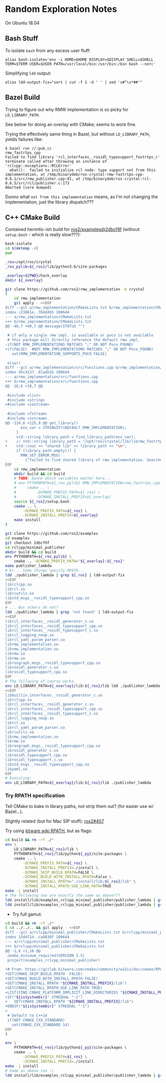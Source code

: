 # Random Exploration Notes

On Ubuntu 18.04

## Bash Stuff

To isolate `bash` from any excess user fluff:

    alias bash-isolate='env -i HOME=$HOME DISPLAY=$DISPLAY SHELL=$SHELL TERM=$TERM USER=$USER PATH=/usr/local/bin:/usr/bin:/bin bash --norc'

Simplifying `ldd` output:

    alias ldd-output-fix="sort | cut -f 1 -d ' ' | sed 's#^\s*##'"

## Bazel Build

Trying to figure out why RMW implementation is so picky for `LD_LIBRARY_PATH`.

See below for doing an overlay with CMake; seems to work fine.

Trying the effectively same thing in Bazel, but without `LD_LIBRARY_PATH`,
yields failures like:

    $ bazel run //:pub_cc
    rmw_fastrtps_cpp
    Failed to find library 'rcl_interfaces__rosidl_typesupport_fastrtps_c'
    terminate called after throwing an instance of 'rclcpp::exceptions::RCLError'
      what():  failed to initialize rcl node: type support not from this implementation, at /tmp/binarydeb/ros-crystal-rmw-fastrtps-cpp-0.6.1/src/rmw_publisher.cpp:81, at /tmp/binarydeb/ros-crystal-rcl-0.6.5/src/rcl/publisher.c:173
    Aborted (core dumped)

Dunno what `not from this implementation` means, as I'm not changing the
implementation, just the library dispatch???

## C++ CMake Build

Contained hermitic-ish build for
[ros2/examples@2dbcf9f](https://github.com/ros2/examples/tree/2dbcf9f)
(without `setup.bash` - which is really slow???):

```sh
bash-isolate
cd $(mktemp -d)
pwd

_ros=/opt/ros/crystal
_ros_pylib=${_ros}/lib/python3.6/site-packages

_overlay=${PWD}/hack_overlay
mkdir ${_overlay}

git clone https://github.com/ros2/rmw_implementation -b crystal
(
    cd rmw_implementation
    git apply - <<EOF
diff --git a/rmw_implementation/CMakeLists.txt b/rmw_implementation/CMakeLists.txt
index c23861e..784ddb5 100644
--- a/rmw_implementation/CMakeLists.txt
+++ b/rmw_implementation/CMakeLists.txt
@@ -40,7 +40,7 @@ message(STATUS "")
 
 # if only a single rmw impl. is available or poco is not available
 # this package will directly reference the default rmw impl.
-if(NOT RMW_IMPLEMENTATIONS MATCHES ";" OR NOT Poco_FOUND)
+if(FALSE)  #NOT RMW_IMPLEMENTATIONS MATCHES ";" OR NOT Poco_FOUND)
   set(RMW_IMPLEMENTATION_SUPPORTS_POCO FALSE)
 
 else()
diff --git a/rmw_implementation/src/functions.cpp b/rmw_implementation/src/functions.cpp
index 45c4137..81adb1b 100644
--- a/rmw_implementation/src/functions.cpp
+++ b/rmw_implementation/src/functions.cpp
@@ -18,6 +18,7 @@
 
 #include <list>
 #include <string>
+#include <iostream>
 
 #include <fstream>
 #include <sstream>
@@ -124,6 +125,8 @@ get_library()
       env_var = STRINGIFY(DEFAULT_RMW_IMPLEMENTATION);
     }
     std::string library_path = find_library_path(env_var);
+    // std::string library_path = "/opt/ros/crystal/lib/librmw_fastrtps_cpp.so";
+    std::cout << "shared lib" << library_path << "\n";
     if (library_path.empty()) {
       RMW_SET_ERROR_MSG(
         ("failed to find shared library of rmw implementation. Searched " + env_var).c_str());
EOF
    cd rmw_implementation
    mkdir build && cd build
    # TODO: Dunno which variables matter here...
    # env PYTHONPATH=${_ros_pylib} RMW_IMPLEMENTATION=rmw_fastrtps_cpp \
    #     cmake .. \
    #         -DCMAKE_PREFIX_PATH=${_ros} \
    #         -DCMAKE_INSTALL_PREFIX=${_overlay}
    source ${_ros}/setup.bash
    cmake .. \
        -DCMAKE_PREFIX_PATH=${_ros} \
        -DCMAKE_INSTALL_PREFIX=${_overlay}
    make install
)

git clone https://github.com/ros2/examples
cd examples
git checkout 2dbcf9f
cd rclcpp/minimal_publisher
mkdir build && cd build
env PYTHONPATH=${_ros_pylib} \
    cmake .. -DCMAKE_PREFIX_PATH="${_overlay};${_ros}"
make publisher_lambda
# Er... Some things specify RPATH...
ldd ./publisher_lambda | grep ${_ros} | ldd-output-fix
<<EOF
librclcpp.so
librcl.so
librcutils.so
libstd_msgs__rosidl_typesupport_cpp.so
EOF
# ... But others do not?
ldd ./publisher_lambda | grep 'not found' | ldd-output-fix
<<EOF
librcl_interfaces__rosidl_generator_c.so
librcl_interfaces__rosidl_typesupport_cpp.so
librcl_interfaces__rosidl_typesupport_c.so
librcl_logging_noop.so
librcl_yaml_param_parser.so
librmw_implementation.so
librmw_implementation.so
librmw.so
librmw.so
librosgraph_msgs__rosidl_typesupport_cpp.so
librosidl_generator_c.so
librosidl_typesupport_cpp.so
EOF
# The following of course works.
env LD_LIBRARY_PATH=${_overlay}/lib:${_ros}/lib ldd ./publisher_lambda | grep ${_ros} | ldd-output-fix
<<EOF
libbuiltin_interfaces__rosidl_generator_c.so
librclcpp.so
librcl_interfaces__rosidl_generator_c.so
librcl_interfaces__rosidl_typesupport_cpp.so
librcl_interfaces__rosidl_typesupport_c.so
librcl_logging_noop.so
librcl.so
librcl_yaml_param_parser.so
librcutils.so
librmw_implementation.so
librmw.so
librosgraph_msgs__rosidl_typesupport_cpp.so
librosidl_generator_c.so
librosidl_typesupport_cpp.so
librosidl_typesupport_c.so
libstd_msgs__rosidl_typesupport_cpp.so
libyaml.so
EOF
# Executing:
env LD_LIBRARY_PATH=${_overlay}/lib:${_ros}/lib ./publisher_lambda
```

### Try RPATH specification

Tell CMake to bake in library paths, not strip them out? (for easier use w/
Bazel...).

Slightly related (but for Mac SIP stuff):
[ros2#457](https://github.com/ros2/ros2/issues/457)

Try using [kitware wiki RPATH](https://gitlab.kitware.com/cmake/community/wikis/doc/cmake/RPATH-handling), but as flags:

```sh
cd build && rm -rf ./*
env \
    LD_LIBRARY_PATH=${_ros}/lib \
    PYTHONPATH=${_ros}/lib/python${_py}/site-packages \
    cmake .. \
        -DCMAKE_PREFIX_PATH=${_ros} \
        -DCMAKE_INSTALL_PREFIX=./install \
        -DCMAKE_SKIP_BUILD_RPATH=FALSE \
        -DCMAKE_BUILD_WITH_INSTALL_RPATH=False \
        -DCMAKE_INSTALL_RPATH="./install/lib;${_ros}/lib" \
        -DCMAKE_INSTALL_RPATH_USE_LINK_PATH=TRUE
make -j install
# The following two are exactly the same as above???
ldd install/lib/examples_rclcpp_minimal_publisher/publisher_lambda | grep ${_ros} | ldd-output-fix
ldd install/lib/examples_rclcpp_minimal_publisher/publisher_lambda | grep 'not found' | ldd-output-fix
```

* Try full gamut:

```sh
cd build && rm -rf ./*
( cd ../../.. && git apply - <<EOF
diff --git a/rclcpp/minimal_publisher/CMakeLists.txt b/rclcpp/minimal_publisher/CMakeLists.txt
index 3344f14..ca8830f 100644
--- a/rclcpp/minimal_publisher/CMakeLists.txt
+++ b/rclcpp/minimal_publisher/CMakeLists.txt
@@ -1,6 +1,16 @@
 cmake_minimum_required(VERSION 3.5)
 project(examples_rclcpp_minimal_publisher)
 
+# From: https://gitlab.kitware.com/cmake/community/wikis/doc/cmake/RPATH-handling#always-full-rpath
+SET(CMAKE_SKIP_BUILD_RPATH  FALSE)
+SET(CMAKE_BUILD_WITH_INSTALL_RPATH FALSE)
+SET(CMAKE_INSTALL_RPATH "${CMAKE_INSTALL_PREFIX}/lib")
+SET(CMAKE_INSTALL_RPATH_USE_LINK_PATH TRUE)
+LIST(FIND CMAKE_PLATFORM_IMPLICIT_LINK_DIRECTORIES "${CMAKE_INSTALL_PREFIX}/lib" isSystemDir)
+IF("${isSystemDir}" STREQUAL "-1")
+   SET(CMAKE_INSTALL_RPATH "${CMAKE_INSTALL_PREFIX}/lib")
+ENDIF("${isSystemDir}" STREQUAL "-1")
+
 # Default to C++14
 if(NOT CMAKE_CXX_STANDARD)
   set(CMAKE_CXX_STANDARD 14)
EOF
)

env \
    PYTHONPATH=${_ros}/lib/python${_py}/site-packages \
    cmake .. \
        -DCMAKE_PREFIX_PATH=${_ros} \
        -DCMAKE_INSTALL_PREFIX=./install
make -j install
# Same as above too :(
ldd install/lib/examples_rclcpp_minimal_publisher/publisher_lambda | grep 'not found' | ldd-output-fix
```
